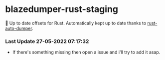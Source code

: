 # blazedumper-rust-staging

🚀 Up to date offsets for Rust. Automatically kept up to date thanks to [rust-auto-dumper](https://github.com/Akandesh/rust-auto-dumper).


### Last Update 27-05-2022 07:17:32
- If there's something missing then open a issue and i'll try to add it asap.